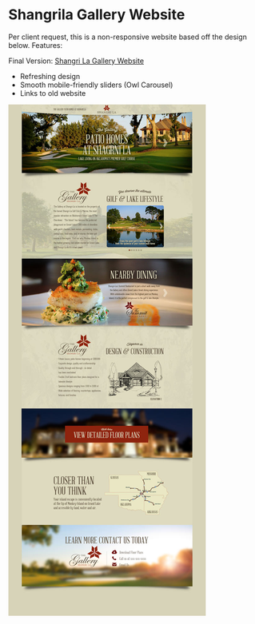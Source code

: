 # Shangrila Gallery Website

Per client request, this is a non-responsive website based off the design below. Features:

Final Version: [Shangri La Gallery Website](https://rawgit.com/doppl3r/shangrila/master/gallery/index.html)

  - Refreshing design
  - Smooth mobile-friendly sliders (Owl Carousel)
  - Links to old website


![alt text](https://github.com/doppl3r/shangrila/blob/master/gallery/img/reference.jpg "reference image")